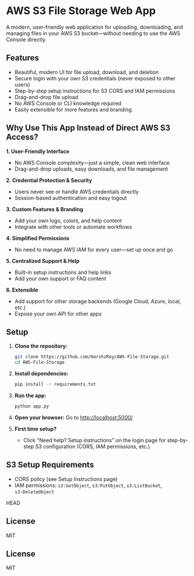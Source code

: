 # AWS S3 File Storage Web App

A modern, user-friendly web application for uploading, downloading, and managing files in your AWS S3 bucket—without needing to use the AWS Console directly.

## Features
- Beautiful, modern UI for file upload, download, and deletion
- Secure login with your own S3 credentials (never exposed to other users)
- Step-by-step setup instructions for S3 CORS and IAM permissions
- Drag-and-drop file upload
- No AWS Console or CLI knowledge required
- Easily extensible for more features and branding

## Why Use This App Instead of Direct AWS S3 Access?

**1. User-Friendly Interface**
- No AWS Console complexity—just a simple, clean web interface
- Drag-and-drop uploads, easy downloads, and file management

**2. Credential Protection & Security**
- Users never see or handle AWS credentials directly
- Session-based authentication and easy logout

**3. Custom Features & Branding**
- Add your own logo, colors, and help content
- Integrate with other tools or automate workflows

**4. Simplified Permissions**
- No need to manage AWS IAM for every user—set up once and go

**5. Centralized Support & Help**
- Built-in setup instructions and help links
- Add your own support or FAQ content

**6. Extensible**
- Add support for other storage backends (Google Cloud, Azure, local, etc.)
- Expose your own API for other apps

## Setup

1. **Clone the repository:**
   ```sh
   git clone https://github.com/HarshzRoy/AWS-File-Storage.git
   cd AWS-File-Storage
   ```
2. **Install dependencies:**
   ```sh
   pip install -r requirements.txt
   ```
3. **Run the app:**
   ```sh
   python app.py
   ```
4. **Open your browser:**
   Go to [http://localhost:5000/](http://localhost:5000/)

5. **First time setup?**
   - Click "Need help? Setup instructions" on the login page for step-by-step S3 configuration (CORS, IAM permissions, etc.)

## S3 Setup Requirements
- CORS policy (see Setup Instructions page)
- IAM permissions: `s3:GetObject`, `s3:PutObject`, `s3:ListBucket`, `s3:DeleteObject`

HEAD
## License
MIT 





## License
MIT
